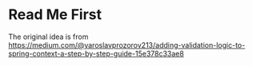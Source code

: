 # Read Me First
The original idea is from  
https://medium.com/@yaroslavprozorov213/adding-validation-logic-to-spring-context-a-step-by-step-guide-15e378c33ae8

